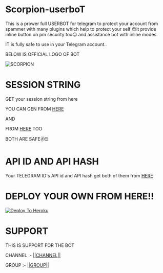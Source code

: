 # Scorpion-userboT

This is a prower full USERBOT for telegram to protect your account from spammer with many plugins which help to protect your self 😌it provide inline button on pm security too😌 and assistance bot with inline modes 

IT is fully safe to use in your Telegram account..

BELOW IS OFFICIAL LOGO OF BOT

![SCORPION](https://telegra.ph/file/f1565ab0fb63b28232469.jpg)

# SESSION STRING 

GET your session string from here

YOU CAN GEN FROM [HERE](https://replit.com/@loverboyXD/Scorpion-sessionstring) 

AND 

FROM [HERE](https://replit.com/@loverboyXD/Scorpion-session) TOO 

BOTH ARE SAFE✌️😌

# API ID AND API HASH 
Your TELEGRAM ID's API id and API hash get both of them from [HERE](my.telegram.org)

# DEPLOY YOUR OWN FROM HERE!!

[![Deploy To Heroku](https://www.herokucdn.com/deploy/button.svg)](https://heroku.com/deploy?template=https://github.com/loverboyXD/scorpion-userbot)

# SUPPORT 

THIS IS SUPPORT FOR THE BOT 

CHANNEL :- [||CHANNEL||](https://t.me/Scorpion_official_Support)

GROUP :- [||GROUP||](https://t.me/scorpion_helpchat)






